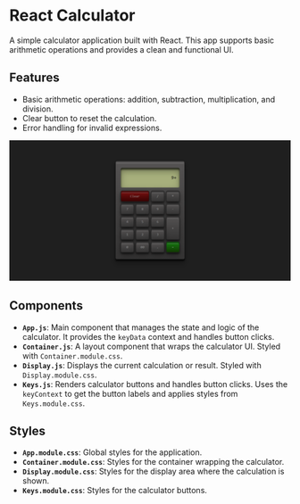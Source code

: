 # React Calculator

A simple calculator application built with React. This app supports basic arithmetic operations and provides a clean and functional UI.

## Features

- Basic arithmetic operations: addition, subtraction, multiplication, and division.
- Clear button to reset the calculation.
- Error handling for invalid expressions.

![Calculator Screenshot](./public/preview.png)

## Components

- **`App.js`**: Main component that manages the state and logic of the calculator. It provides the `keyData` context and handles button clicks.
- **`Container.js`**: A layout component that wraps the calculator UI. Styled with `Container.module.css`.
- **`Display.js`**: Displays the current calculation or result. Styled with `Display.module.css`.
- **`Keys.js`**: Renders calculator buttons and handles button clicks. Uses the `keyContext` to get the button labels and applies styles from `Keys.module.css`.

## Styles

- **`App.module.css`**: Global styles for the application.
- **`Container.module.css`**: Styles for the container wrapping the calculator.
- **`Display.module.css`**: Styles for the display area where the calculation is shown.
- **`Keys.module.css`**: Styles for the calculator buttons.
